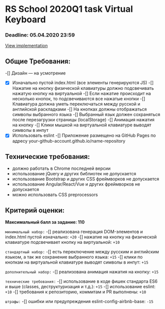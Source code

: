 # RS School 2020Q1 task Virtual Keyboard
### Deadline: 05.04.2020 23:59

[View implementation](https://kotiknalune.github.io/virtual-keyboard/)

## Общие Требования:
-[] Дизайн — на усмотрение
-[x] Изначально пустой index.html (все элементы генерируются JS)
-[] Нажатие на кнопкy физической клавиатуры должно подсвечивать нажатую кнопку на виртуальной
-[] Если нажатие происходит на несколько кнопок, то подсвечиваются все нажатые кнопки
-[] Клавиатура должна уметь переключаться между русской и английской раскладками
-[] На кнопках должны отображаться символы выбранного языка
-[] Выбранный язык должен сохраняться после перезагрузки страницы (localStorage)
-[] Анимация нажатия на кнопку
-[] Клики мышкой на виртуальной клавиатуре выводят символы в инпут
-[x] Использовать eslint
-[] Приложение размещено на GitHub Pages по адресу your-github-account.github.io/name-repository

## Технические требования:
- должно работать в Chrome последней версии
- использование jQuery и других библиотек не допускается  
- использование Bootstrap и других CSS фреймворков не допускается  
- использование Angular/React/Vue и других фреймворков не допускается  
- можно использовать CSS preprocessors  

## Критерий оценки:
**Максимальный балл за задание: 110**

`минимальный набор:`
-[] реализована генерация DOM-элементов и index.html пустой изначально: `+20`
-[] нажатие на кнопку на физической клавиатуре подсвечивает кнопку на виртуальной: `+10`

`стандартный набор:`
-[] есть переключение между русским и английским языком, а так же сохранение выбранного языка: `+15`
-[] клики по кнопкам на виртуальной клавиатуре выводят символы в инпут: `+15`

`дополнительный набор:`
-[] реализована анимация нажатия на кнопку: `+15`

`технические требования:`
-[] использование в коде фишек стандарта ES6 и выше (classes, деструктуризация и т.д.): `+15`
-[] использование eslint: `+10`
-[] требования к репозиторию, коммитам и PR выполнены: `+10`

`штрафы:`
-[] ошибки или предупреждения eslint-config-airbnb-base: `-15`


